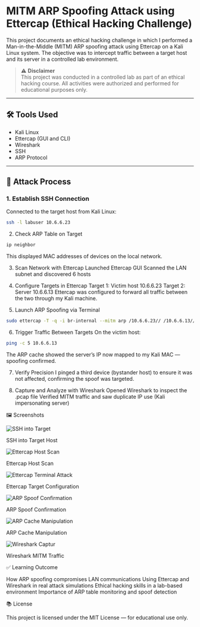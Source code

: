 # MITM ARP Spoofing Attack using Ettercap (Ethical Hacking Challenge)

This project documents an ethical hacking challenge in which I performed a Man-in-the-Middle (MITM) ARP spoofing attack using Ettercap on a Kali Linux system. The objective was to intercept traffic between a target host and its server in a controlled lab environment.

> ⚠️ **Disclaimer**  
> This project was conducted in a controlled lab as part of an ethical hacking course. All activities were authorized and performed for educational purposes only.

---

## 🛠 Tools Used

- Kali Linux
- Ettercap (GUI and CLI)
- Wireshark
- SSH
- ARP Protocol

---

## 🧪 Attack Process

### 1. Establish SSH Connection

Connected to the target host from Kali Linux:
```bash
ssh -l labuser 10.6.6.23
```

2. Check ARP Table on Target

```bash
ip neighbor
```
This displayed MAC addresses of devices on the local network.

3. Scan Network with Ettercap
Launched Ettercap GUI
Scanned the LAN subnet and discovered 6 hosts

4. Configure Targets in Ettercap
Target 1: Victim host 10.6.6.23
Target 2: Server 10.6.6.13
Ettercap was configured to forward all traffic between the two through my Kali machine.

5. Launch ARP Spoofing via Terminal
```bash
sudo ettercap -T -q -i br-internal --mitm arp /10.6.6.23// /10.6.6.13//
```

6. Trigger Traffic Between Targets
On the victim host:

```bash
ping -c 5 10.6.6.13
```
The ARP cache showed the server’s IP now mapped to my Kali MAC — spoofing confirmed.

7. Verify Precision
I pinged a third device (bystander host) to ensure it was not affected, confirming the spoof was targeted.

8. Capture and Analyze with Wireshark
Opened Wireshark to inspect the .pcap file
Verified MITM traffic and saw duplicate IP use (Kali impersonating server)


🖼 Screenshots


![SSH into Target](https://github.com/user-attachments/assets/cff9d7f5-e3bf-453b-9dc3-74dc4e33377a)

SSH into Target Host

![Ettercap Host Scan](https://github.com/user-attachments/assets/73c70d05-c1fb-4739-9b5c-61db1704d235)

Ettercap Host Scan

![Ettercap Terminal Attack](https://github.com/user-attachments/assets/96fa34ab-8040-4fae-bf2c-98257ed10f86)

Ettercap Target Configuration

![ARP Spoof Confirmation](https://github.com/user-attachments/assets/ba27c771-e7b5-4604-a94e-4103ce928a89)

ARP Spoof Confirmation

![ARP Cache Manipulation](https://github.com/user-attachments/assets/82468204-1199-4119-a02b-d4772f2a3373)

ARP Cache Manipulation

![Wireshark Captur](https://github.com/user-attachments/assets/e4388214-58f3-4808-bddc-69e737c51100)

Wireshark MITM Traffic


✅ Learning Outcome

How ARP spoofing compromises LAN communications
Using Ettercap and Wireshark in real attack simulations
Ethical hacking skills in a lab-based environment
Importance of ARP table monitoring and spoof detection

📚 License

This project is licensed under the MIT License — for educational use only.
